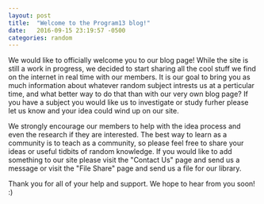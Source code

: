 ```yaml
---
layout: post
title:  "Welcome to the Program13 blog!"
date:   2016-09-15 23:19:57 -0500
categories: random
---
```

We would like to officially welcome you to our blog page! While the site is still a work in progress, 
we decided to start sharing all the cool stuff we find on the internet in real time with our members. 
It is our goal to bring you as much information about whatever random subject intrests us at a perticular time,
and what better way to do that than with our very own blog page? If you have a subject you would like us to
investigate or study furher please let us know and your idea could wind up on our site.

We strongly encourage our members to help with the idea process and even the research if they are interested.
The best way to learn as a community is to teach as a community, so please feel free to share your ideas or useful
tidbits of random knowledge. If you would like to add something to our site please visit the "Contact Us" page and
 send us a message or visit the "File Share" page and send us a file for our library. 

Thank you for all of your help and support. We hope to hear from you soon! :)
